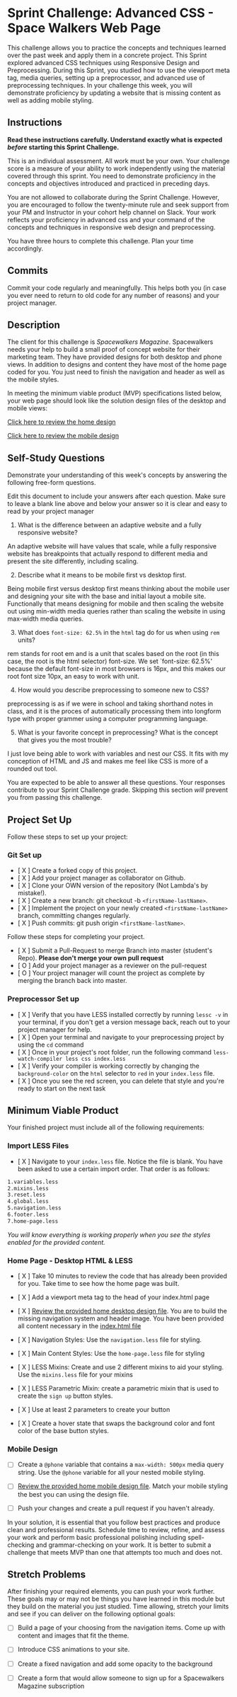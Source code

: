 # Sprint Challenge: Advanced CSS - Space Walkers Web Page

This challenge allows you to practice the concepts and techniques learned over the past week and apply them in a concrete project. This Sprint explored advanced CSS techniques using Responsive Design and Preprocessing. During this Sprint, you studied how to use the viewport meta tag, media queries, setting up a preprocessor, and advanced use of preprocessing techniques. In your challenge this week, you will demonstrate proficiency by updating a website that is missing content as well as adding mobile styling.

## Instructions

**Read these instructions carefully. Understand exactly what is expected _before_ starting this Sprint Challenge.**

This is an individual assessment. All work must be your own. Your challenge score is a measure of your ability to work independently using the material covered through this sprint. You need to demonstrate proficiency in the concepts and objectives introduced and practiced in preceding days.

You are not allowed to collaborate during the Sprint Challenge. However, you are encouraged to follow the twenty-minute rule and seek support from your PM and Instructor in your cohort help channel on Slack. Your work reflects your proficiency in advanced css and your command of the concepts and techniques in responsive web design and preprocessing.

You have three hours to complete this challenge. Plan your time accordingly.

## Commits

Commit your code regularly and meaningfully. This helps both you (in case you ever need to return to old code for any number of reasons) and your project manager.

## Description

The client for this challenge is _Spacewalkers Magazine_. Spacewalkers needs your help to build a small proof of concept website for their marketing team. They have provided designs for both desktop and phone views. In addition to designs and content they have most of the home page coded for you. You just need to finish the navigation and header as well as the mobile styles.

In meeting the minimum viable product (MVP) specifications listed below, your web page should look like the solution design files of the desktop and mobile views:

[Click here to review the home design](design-files/home-desktop.png)

[Click here to review the mobile design](design-files/home-mobile.png)

## Self-Study Questions

Demonstrate your understanding of this week's concepts by answering the following free-form questions.

Edit this document to include your answers after each question. Make sure to leave a blank line above and below your answer so it is clear and easy to read by your project manager

1. What is the difference between an adaptive website and a fully responsive website?

An adaptive website will have values that scale, while a fully responsive website has breakpoints that actually respond to different media and present the site differently, including scaling.

2. Describe what it means to be mobile first vs desktop first.

Being mobile first versus desktop first means thinking about the mobile user and designing your site with the base and initial layout a mobile site. Functionally that means designing for mobile and then scaling the website out using min-width media queries rather than scaling the website in using max-width media queries.

3. What does `font-size: 62.5%` in the `html` tag do for us when using `rem` units?

rem stands for root em and is a unit that scales based on the root (in this case, the root is the html selector) font-size. We set `font-size: 62.5%' because the default font-size in most browsers is 16px, and this makes our root font size 10px, an easy to work with unit.

4. How would you describe preprocessing to someone new to CSS?

preprocessing is as if we were in school and taking shorthand notes in class, and it is the proces of automatically processing them into longform type with proper grammer using a computer programming language.

5. What is your favorite concept in preprocessing? What is the concept that gives you the most trouble?

I just love being able to work with variables and nest our CSS. It fits with my conception of HTML and JS and makes me feel like CSS is more of a rounded out tool.

You are expected to be able to answer all these questions. Your responses contribute to your Sprint Challenge grade. Skipping this section *will* prevent you from passing this challenge.

## Project Set Up

Follow these steps to set up your project:

### Git Set up

- [ X ] Create a forked copy of this project.
- [ X ] Add your project manager as collaborator on Github.
- [ X ] Clone your OWN version of the repository (Not Lambda's by mistake!).
- [ X ] Create a new branch: git checkout -b `<firstName-lastName>`.
- [ X ] Implement the project on your newly created `<firstName-lastName>` branch, committing changes regularly.
- [ X ] Push commits: git push origin `<firstName-lastName>`.
 
Follow these steps for completing your project.

- [ X ] Submit a Pull-Request to merge <firstName-lastName> Branch into master (student's  Repo). **Please don't merge your own pull request**
- [ O ] Add your project manager as a reviewer on the pull-request
- [ O ] Your project manager will count the project as complete by merging the branch back into master.
 

### Preprocessor Set up

* [ X ] Verify that you have LESS installed correctly by running `lessc -v` in your terminal, if you don't get a version message back, reach out to your project manager for help.
* [ X ] Open your terminal and navigate to your preprocessing project by using the `cd` command
* [ X ] Once in your project's root folder, run the following command `less-watch-compiler less css index.less`
* [ X ] Verify your compiler is working correctly by changing the `background-color` on the `html` selector to `red` in your `index.less` file.
* [ X ] Once you see the red screen, you can delete that style and you're ready to start on the next task

## Minimum Viable Product

Your finished project must include all of the following requirements:

### Import LESS Files

* [ X ] Navigate to your `index.less` file. Notice the file is blank. You have been asked to use a certain import order. That order is as follows:

```markdown
1.variables.less
2.mixins.less
3.reset.less
4.global.less
5.navigation.less
6.footer.less
7.home-page.less
```

_You will know everything is working properly when you see the styles enabled for the provided content._  

### Home Page - Desktop HTML & LESS

* [ X ] Take 10 minutes to review the code that has already been provided for you. Take time to see how the home page was built.

* [ X ] Add a viewport meta tag to the head of your index.html page

* [ X ] [Review the provided home desktop design file](design-files/home-desktop.png). You are to build the missing navigation system and header image. You have been provided all content necessary in the [index.html file](index.html)

* [ X ] Navigation Styles: Use the `navigation.less` file for styling.

* [ X ] Main Content Styles: Use the `home-page.less` file for styling

* [ X ] LESS Mixins: Create and use 2 different mixins to aid your styling. Use the `mixins.less` file for your mixins

* [ X ] LESS Parametric Mixin: create a parametric mixin that is used to create the `sign up` button styles.

* [ X ]  Use at least 2 parameters to create your button

* [ X ] Create a hover state that swaps the background color and font color of the base button styles.

### Mobile Design

* [ ] Create a `@phone` variable that contains a `max-width: 500px` media query string. Use the `@phone` variable for all your nested mobile styling.

* [ ] [Review the provided home mobile design file](design-files/home-mobile.png). Match your mobile styling the best you can using the design file.

* [ ] Push your changes and create a pull request if you haven't already.

In your solution, it is essential that you follow best practices and produce clean and professional results. Schedule time to review, refine, and assess your work and perform basic professional polishing including spell-checking and grammar-checking on your work. It is better to submit a challenge that meets MVP than one that attempts too much and does not.

## Stretch Problems

After finishing your required elements, you can push your work further. These goals may or may not be things you have learned in this module but they build on the material you just studied. Time allowing, stretch your limits and see if you can deliver on the following optional goals:

* [ ] Build a page of your choosing from the navigation items. Come up with content and images that fit the theme.

* [ ] Introduce CSS animations to your site.

* [ ] Create a fixed navigation and add some opacity to the background

* [ ] Create a form that would allow someone to sign up for a Spacewalkers Magazine subscription